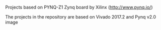 Projects based on PYNQ-Z1 Zynq board by Xilinx (http://www.pynq.io/)

The projects in the repository are based on Vivado 2017.2 and Pynq v2.0 image

